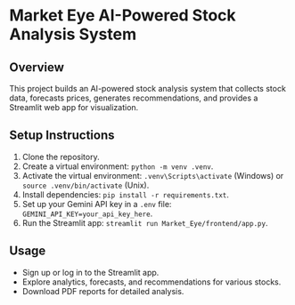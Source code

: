 # Market Eye AI-Powered Stock Analysis System

## Overview
This project builds an AI-powered stock analysis system that collects stock data, forecasts prices, generates recommendations, and provides a Streamlit web app for visualization.

## Setup Instructions
1. Clone the repository.
2. Create a virtual environment: `python -m venv .venv`.
3. Activate the virtual environment: `.venv\Scripts\activate` (Windows) or `source .venv/bin/activate` (Unix).
4. Install dependencies: `pip install -r requirements.txt`.
5. Set up your Gemini API key in a `.env` file: `GEMINI_API_KEY=your_api_key_here`.
6. Run the Streamlit app: `streamlit run Market_Eye/frontend/app.py`.

## Usage
- Sign up or log in to the Streamlit app.
- Explore analytics, forecasts, and recommendations for various stocks.
- Download PDF reports for detailed analysis.